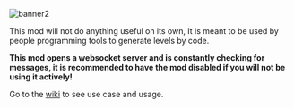 ![banner2](https://github.com/tbvns/WSLiveEditor/assets/69420062/9ba86726-9496-467b-8b97-ab740d6b890b)

This mod will not do anything useful on its own,
It is meant to be used by people programming tools to generate levels by code.

**This mod opens a websocket server and is constantly checking for messages, it is recommended to have the mod disabled if you will not be using it actively!**

Go to the [wiki](https://github.com/iAndyHD3/WSLiveEditor/wiki) to see use case and usage.
